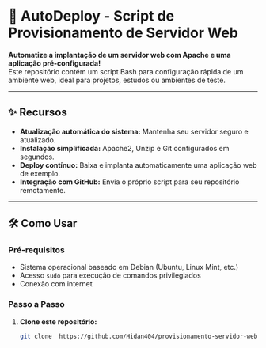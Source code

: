 # 🚀 AutoDeploy - Script de Provisionamento de Servidor Web

**Automatize a implantação de um servidor web com Apache e uma aplicação pré-configurada!**  
Este repositório contém um script Bash para configuração rápida de um ambiente web, ideal para projetos, estudos ou ambientes de teste.

---

## ✨ Recursos

- **Atualização automática do sistema:** Mantenha seu servidor seguro e atualizado.
- **Instalação simplificada:** Apache2, Unzip e Git configurados em segundos.
- **Deploy contínuo:** Baixa e implanta automaticamente uma aplicação web de exemplo.
- **Integração com GitHub:** Envia o próprio script para seu repositório remotamente.

---

## 🛠️ Como Usar

### Pré-requisitos
- Sistema operacional baseado em Debian (Ubuntu, Linux Mint, etc.)
- Acesso `sudo` para execução de comandos privilegiados
- Conexão com internet

### Passo a Passo
1. **Clone este repositório:**
   ```bash
   git clone  https://github.com/Hidan404/provisionamento-servidor-web.git

